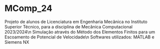 # MComp_24
Projeto de alunos de Licenciatura em Engenharia Mecânica no Instituto Superior Técnico, para a disciplina de Mecânica Computacional 2023/2024\n
Simulação através do Método dos Elementos Finitos para um Escoamento de Potencial de Velocidade\n
Softwares utilizados: MATLAB e Siemens NX